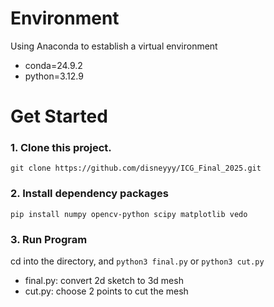 # Environment
Using Anaconda to establish a virtual environment
* conda=24.9.2
* python=3.12.9
# Get Started
### 1. Clone this project.  
`git clone https://github.com/disneyyy/ICG_Final_2025.git`
### 2. Install dependency packages  
`pip install numpy opencv-python scipy matplotlib vedo`
### 3. Run Program
cd into the directory, and `python3 final.py` or `python3 cut.py`
* final.py: convert 2d sketch to 3d mesh
* cut.py: choose 2 points to cut the mesh
